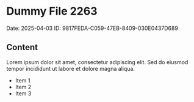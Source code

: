 # Dummy File 2263

Date: 2025-04-03
ID: 9817FEDA-C059-47EB-8409-030E0437D689

## Content

Lorem ipsum dolor sit amet, consectetur adipiscing elit.
Sed do eiusmod tempor incididunt ut labore et dolore magna aliqua.

* Item 1
* Item 2
* Item 3

